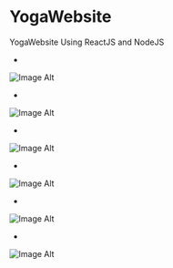 # YogaWebsite

YogaWebsite Using ReactJS and NodeJS

-
![Image Alt](https://github.com/BahaaAbbas/ImagesHolder/blob/df391836b91e7ff563bfe4cda533aa498f323061/YogaWebsiteIamges/Screenshot_15-9-2024_201235_localhost.jpeg)

-
![Image Alt](https://github.com/BahaaAbbas/ImagesHolder/blob/df391836b91e7ff563bfe4cda533aa498f323061/YogaWebsiteIamges/Screenshot_15-9-2024_20127_localhost.jpeg)


-
![Image Alt](https://github.com/BahaaAbbas/ImagesHolder/blob/df391836b91e7ff563bfe4cda533aa498f323061/YogaWebsiteIamges/Screenshot_15-9-2024_201415_localhost.jpeg)


-
![Image Alt](https://github.com/BahaaAbbas/ImagesHolder/blob/df391836b91e7ff563bfe4cda533aa498f323061/YogaWebsiteIamges/Screenshot_15-9-2024_20148_localhost.jpeg)

-
![Image Alt](https://github.com/BahaaAbbas/ImagesHolder/blob/df391836b91e7ff563bfe4cda533aa498f323061/YogaWebsiteIamges/Screenshot_15-9-2024_201513_localhost.jpeg)

-
![Image Alt](https://github.com/BahaaAbbas/ImagesHolder/blob/df391836b91e7ff563bfe4cda533aa498f323061/YogaWebsiteIamges/Screenshot_15-9-2024_201538_localhost.jpeg)

